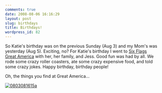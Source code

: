```yaml
---
comments: true
date: 2008-08-06 16:16:29
layout: post
slug: birthdays
title: Birthdays!
wordpress_id: 82
---
```


So Katie's birthday was on the previous Sunday (Aug 3) and my Mom's was yesterday (Aug 5). Exciting, no? For Katie's birthday I went to [Six Flags Great America](http://en.wikipedia.org/wiki/Six_Flags_Great_America) with her, her family, and Jess. Good fun was had by all. We rode some crazy roller coasters, ate some crazy expensive food, and told some crazy jokes. Happy birthday, birthday people!

Oh, the things you find at Great America...

[![0803081615a](http://farm4.static.flickr.com/3113/2740238892_09d332d7f1.jpg)](http://www.flickr.com/photos/couchpotato99/2740238892/)
